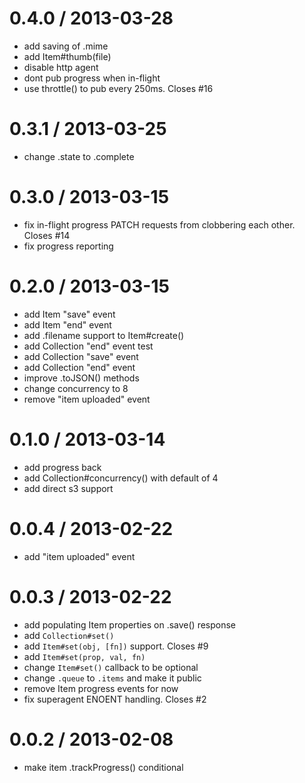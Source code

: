 
0.4.0 / 2013-03-28 
==================

  * add saving of .mime
  * add Item#thumb(file)
  * disable http agent
  * dont pub progress when in-flight
  * use throttle() to pub every 250ms. Closes #16

0.3.1 / 2013-03-25
==================

  * change .state to .complete

0.3.0 / 2013-03-15
==================

  * fix in-flight progress PATCH requests from clobbering each other. Closes #14
  * fix progress reporting

0.2.0 / 2013-03-15
==================

  * add Item "save" event
  * add Item "end" event
  * add .filename support to Item#create()
  * add Collection "end" event test
  * add Collection "save" event
  * add Collection "end" event
  * improve .toJSON() methods
  * change concurrency to 8
  * remove "item uploaded" event

0.1.0 / 2013-03-14
==================

  * add progress back
  * add Collection#concurrency() with default of 4
  * add direct s3 support

0.0.4 / 2013-02-22
==================

  * add "item uploaded" event

0.0.3 / 2013-02-22
==================

  * add populating Item properties on .save() response
  * add `Collection#set()`
  * add `Item#set(obj, [fn])` support. Closes #9
  * add `Item#set(prop, val, fn)`
  * change `Item#set()` callback to be optional
  * change `.queue` to `.items` and make it public
  * remove Item progress events for now
  * fix superagent ENOENT handling. Closes #2

0.0.2 / 2013-02-08
==================

  * make item .trackProgress() conditional
